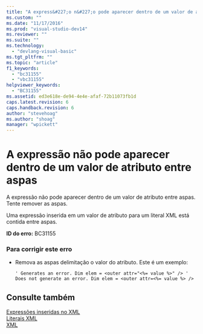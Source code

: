 ```yaml
---
title: "A express&#227;o n&#227;o pode aparecer dentro de um valor de atributo entre aspas | Microsoft Docs"
ms.custom: ""
ms.date: "11/17/2016"
ms.prod: "visual-studio-dev14"
ms.reviewer: ""
ms.suite: ""
ms.technology: 
  - "devlang-visual-basic"
ms.tgt_pltfrm: ""
ms.topic: "article"
f1_keywords: 
  - "bc31155"
  - "vbc31155"
helpviewer_keywords: 
  - "BC31155"
ms.assetid: ed3e618e-de94-4e4e-afaf-72b11073fb1d
caps.latest.revision: 6
caps.handback.revision: 6
author: "stevehoag"
ms.author: "shoag"
manager: "wpickett"
---
```

# A express&#227;o n&#227;o pode aparecer dentro de um valor de atributo entre aspas
A expressão não pode aparecer dentro de um valor de atributo entre aspas. Tente remover as aspas.  
  
 Uma expressão inserida em um valor de atributo para um literal XML está contida entre aspas.  
  
 **ID do erro:** BC31155  
  
### Para corrigir este erro  
  
-   Remova as aspas delimitação o valor do atributo. Este é um exemplo:  
  
    ```vb#  
    ' Generates an error. Dim elem = <outer attr="<%= value %>" /> ' Does not generate an error. Dim elem = <outer attr=<%= value %> />  
    ```  
  
## Consulte também  
 [Expressões inseridas no XML](../Topic/Embedded%20Expressions%20in%20XML%20\(Visual%20Basic\).md)   
 [Literais XML](../Topic/XML%20Literals%20\(Visual%20Basic\).md)   
 [XML](../Topic/XML%20in%20Visual%20Basic.md)